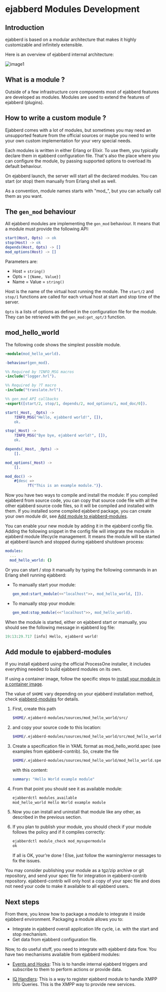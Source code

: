 # ejabberd Modules Development

## Introduction

ejabberd is based on a modular architecture that makes it highly customizable and infinitely extensible.

Here is an overview of ejabberd internal architecture:

![image1](./images/ejabberd_internals.png)

## What is a module ?

Outside of a few infrastructure core components most of ejabberd features are developed as modules. Modules are used to extend the features of ejabberd (plugins).

## How to write a custom module ?

Ejabberd comes with a lot of modules, but sometimes you may need an unsupported feature from the official sources or maybe you need to write your own custom implementation for your very special needs.

Each modules is written in either Erlang or Elixir. To use them, you typically declare them in ejabberd configuration file. That's also the place where you can configure the module, by passing supported options to overload its default behaviour.

On ejabberd launch, the server will start all the declared modules. You can start (or stop) them manually from Erlang shell as well.

As a convention, module names starts with "mod_", but you can actually call them as you want.

## The `gen_mod` behaviour

All ejabberd modules are implementing the `gen_mod` behaviour. It
means that a module must provide the following API:

``` erlang
start(Host, Opts) -> ok
stop(Host) -> ok
depends(Host, Opts) -> []
mod_options(Host) -> []
```

Parameters are:

* Host = `string()`
* Opts = `[{Name, Value}]`
* Name = Value = `string()`

Host is the name of the virtual host running the module. The `start/2`
and `stop/1` functions are called for each virtual host at start and
stop time of the server.

`Opts` is a lists of options as defined in the configuration file for
the module. They can be retrieved with the `gen_mod:get_opt/3`
function.

## mod_hello_world

The following code shows the simplest possible module.

``` erlang title="mod_hello_world.erl"
-module(mod_hello_world).

-behaviour(gen_mod).

%% Required by ?INFO_MSG macros
-include("logger.hrl").

%% Required by ?T macro
-include("translate.hrl").

%% gen_mod API callbacks
-export([start/2, stop/1, depends/2, mod_options/1, mod_doc/0]).

start(_Host, _Opts) ->
    ?INFO_MSG("Hello, ejabberd world!", []),
    ok.

stop(_Host) ->
    ?INFO_MSG("Bye bye, ejabberd world!", []),
    ok.

depends(_Host, _Opts) ->
    [].

mod_options(_Host) ->
    [].

mod_doc() ->
    #{desc =>
          ?T("This is an example module.")}.
```

Now you have two ways to compile and install the module:
If you compiled ejabberd from source code, you can copy that source code file
with all the other ejabberd source code files, so it will be compiled and installed with them.
If you installed some compiled ejabberd package, you can create your own module dir, see
[Add module to ejabberd-modules](#add-module-to-ejabberd-modules).

You can enable your new module by adding it in the ejabberd config file.
Adding the following snippet in the config file will integrate the module in ejabberd module lifecycle management. It means the module will be started at ejabberd launch and stopped during ejabberd shutdown process:

``` yaml
modules:
  ...
  mod_hello_world: {}
```

Or you can start / stop it manually by typing the following commands in an Erlang shell running ejabberd:

* To manually start your module:

    ``` erlang
    gen_mod:start_module(<<"localhost">>, mod_hello_world, []).
    ```

* To manually stop your module:

    ``` erlang
    gen_mod:stop_module(<<"localhost">>, mod_hello_world).
    ```

When the module is started, either on ejabberd start or manually, you should see the following message in ejabberd log file:

``` python
19:13:29.717 [info] Hello, ejabberd world!
```

## Add module to ejabberd-modules

If you install ejabberd using the official ProcessOne installer,
it includes everything needed to build ejabberd modules on its own.

If using a container image, follow the specific steps to
[install your module in a container image](../../CONTAINER.md#install-your-module).

The value of `$HOME` vary depending on your ejabberd installation method,
check [ejabberd-modules](../../admin/guide/modules.md#ejabberd-modules) for details.

1. First, create this path

    ``` sh
    $HOME/.ejabberd-modules/sources/mod_hello_world/src/
    ```

2. and copy your source code to this location:

    ``` sh
    $HOME/.ejabberd-modules/sources/mod_hello_world/src/mod_hello_world.erl
    ```

3. Create a specification file in YAML format as mod_hello_world.spec
(see examples from ejabberd-contrib). So, create the file

    ``` sh
    $HOME/.ejabberd-modules/sources/mod_hello_world/mod_hello_world.spec
    ```

    with this content:

    ``` yaml title="mod_hello_world.spec"
    summary: "Hello World example module"
    ```

4. From that point you should see it as available module:

    ``` sh
    ejabberdctl modules_available
    mod_hello_world Hello World example module
    ```

5. Now you can install and uninstall that module like any other,
    as described in the previous section.

6. If you plan to publish your module, you should check if your module
    follows the policy and if it compiles correctly:

    ``` sh
    ejabberdctl module_check mod_mysupermodule
    ok
    ```

    If all is OK, your’re done ! Else, just follow the warning/error messages to fix the issues.

You may consider publishing your module as a tgz/zip archive or git repository,
and send your spec file for integration in ejabberd-contrib repository.
ejabberd-contrib will only host a copy of your
spec file and does not need your code to make it available to all ejabberd users.


## Next steps

From there, you know how to package a module to integrate it inside
ejabberd environment. Packaging a module allows you to:

* Integrate in ejabberd overall application life cycle, i.e. with the
  start and stop mechanism.
* Get data from ejabberd configuration file.

Now, to do useful stuff, you need to integrate with ejabberd data
flow. You have two mechanisms available from ejabberd modules:

* [Events and Hooks](../guide.md#hooks): This is to handle internal ejabberd triggers and
  subscribe to them to perform actions or provide data.

* [IQ Handlers](../guide.md#iq_handlers): This is a way to register ejabberd module to handle
  XMPP Info Queries. This is the XMPP way to provide new services.
